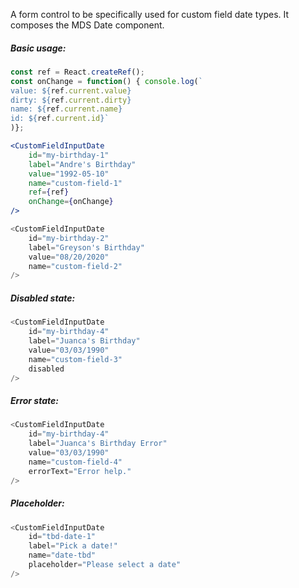 A form control to be specifically used for custom field date types. 
It composes the MDS Date component. 

##### Basic usage:

```jsx
const ref = React.createRef();
const onChange = function() { console.log(`
value: ${ref.current.value}
dirty: ${ref.current.dirty}
name: ${ref.current.name}
id: ${ref.current.id}`
)};

<CustomFieldInputDate
    id="my-birthday-1"
    label="Andre's Birthday"
    value="1992-05-10"
    name="custom-field-1"
    ref={ref}
    onChange={onChange}
/>
```

```js
<CustomFieldInputDate
    id="my-birthday-2"
    label="Greyson's Birthday"
    value="08/20/2020"
    name="custom-field-2"
/>
```

##### Disabled state:

```js
<CustomFieldInputDate
    id="my-birthday-4"
    label="Juanca's Birthday"
    value="03/03/1990"
    name="custom-field-3"
    disabled
/>
```


##### Error state:

```js
<CustomFieldInputDate
    id="my-birthday-4"
    label="Juanca's Birthday Error"
    value="03/03/1990"
    name="custom-field-4"
    errorText="Error help."
/>
```

##### Placeholder:

```js
<CustomFieldInputDate
    id="tbd-date-1"
    label="Pick a date!"
    name="date-tbd"
    placeholder="Please select a date"
/>
```
